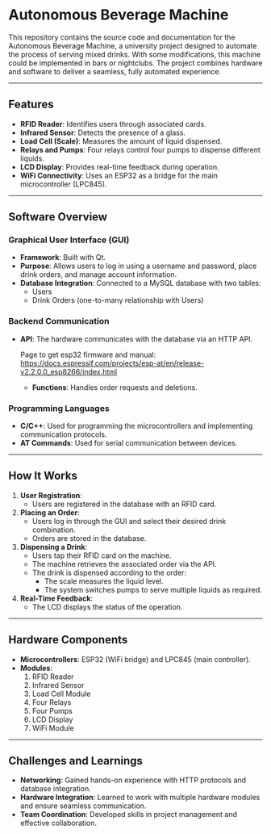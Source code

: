 # Autonomous Beverage Machine

This repository contains the source code and documentation for the Autonomous Beverage Machine, a university project designed to automate the process of serving mixed drinks. With some modifications, this machine could be implemented in bars or nightclubs. The project combines hardware and software to deliver a seamless, fully automated experience.

---

## Features

- **RFID Reader**: Identifies users through associated cards.
- **Infrared Sensor**: Detects the presence of a glass.
- **Load Cell (Scale)**: Measures the amount of liquid dispensed.
- **Relays and Pumps**: Four relays control four pumps to dispense different liquids.
- **LCD Display**: Provides real-time feedback during operation.
- **WiFi Connectivity**: Uses an ESP32 as a bridge for the main microcontroller (LPC845).

---

## Software Overview

### Graphical User Interface (GUI)
- **Framework**: Built with Qt.
- **Purpose**: Allows users to log in using a username and password, place drink orders, and manage account information.
- **Database Integration**: Connected to a MySQL database with two tables:
  - Users
  - Drink Orders (one-to-many relationship with Users)

### Backend Communication
- **API**: The hardware communicates with the database via an HTTP API.
  
  Page to get esp32 firmware and manual: https://docs.espressif.com/projects/esp-at/en/release-v2.2.0.0_esp8266/index.html
  - **Functions**: Handles order requests and deletions.

### Programming Languages
- **C/C++**: Used for programming the microcontrollers and implementing communication protocols.
- **AT Commands**: Used for serial communication between devices.

---

## How It Works

1. **User Registration**:
   - Users are registered in the database with an RFID card.
2. **Placing an Order**:
   - Users log in through the GUI and select their desired drink combination.
   - Orders are stored in the database.
3. **Dispensing a Drink**:
   - Users tap their RFID card on the machine.
   - The machine retrieves the associated order via the API.
   - The drink is dispensed according to the order:
     - The scale measures the liquid level.
     - The system switches pumps to serve multiple liquids as required.
4. **Real-Time Feedback**:
   - The LCD displays the status of the operation.

---

## Hardware Components

- **Microcontrollers**: ESP32 (WiFi bridge) and LPC845 (main controller).
- **Modules**:
  1. RFID Reader
  2. Infrared Sensor
  3. Load Cell Module
  4. Four Relays
  5. Four Pumps
  6. LCD Display
  7. WiFi Module

---

## Challenges and Learnings

- **Networking**: Gained hands-on experience with HTTP protocols and database integration.
- **Hardware Integration**: Learned to work with multiple hardware modules and ensure seamless communication.
- **Team Coordination**: Developed skills in project management and effective collaboration.



